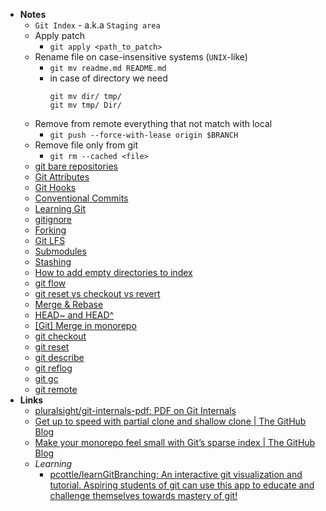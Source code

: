 - **Notes**
	- `Git Index` - a.k.a `Staging area`
	- Apply patch
		 - `git apply <path_to_patch>`
	- Rename file on case-insensitive systems (`UNIX`-like)
		- `git mv readme.md README.md`
		- in case of directory we need
			```shell
			git mv dir/ tmp/
			git mv tmp/ Dir/
			```
	- Remove from remote everything that not match with local    
		- `git push --force-with-lease origin $BRANCH`
	- Remove file only from git
		 - `git rm --cached <file>`
	- [git bare repositories](git%20bare%20repositories.md)
	- [Git Attributes](Git%20Attributes.md)
	- [Git Hooks](Git%20Hooks.md)
	- [Conventional Commits](Git/Conventional%20Commits.md)
	- [Learning Git](Git/Learning%20Git.md)
	- [gitignore](Git/gitignore.md)
	- [Forking](Git/Forking.md)
	- [Git LFS](Git/Git%20LFS.md)
	- [Submodules](Git/Submodules.md)
	- [Stashing](Git/Stashing.md)
	- [How to add empty directories to index](Git/How%20to%20add%20empty%20directories%20to%20index.md)
	- [git flow](Git/git%20flow.md)
	- [git reset vs checkout vs revert](Git/git%20reset%20vs%20checkout%20vs%20revert/git%20reset%20vs%20checkout%20vs%20revert.md)
	- [Merge & Rebase](Git/Merge%20&%20Rebase.md)
	- [HEAD~ and HEAD^](Git/HEAD~%20and%20HEAD^.md)
	- [[Git] Merge in monorepo]([Git]%20Merge%20in%20monorepo.md)
	- [git checkout](Git/git%20checkout.md)
	- [git reset](Git/git%20reset.md)
	- [git describe](Git/git%20describe.md)
	- [git reflog](Git/git%20reflog.md)
	- [git gc](Git/git%20gc.md)
	- [git remote](Git/git%20remote.md)
- **Links**
	- [pluralsight/git-internals-pdf: PDF on Git Internals](https://github.com/pluralsight/git-internals-pdf)
	- [Get up to speed with partial clone and shallow clone | The GitHub Blog](https://github.blog/2020-12-21-get-up-to-speed-with-partial-clone-and-shallow-clone/)
	- [Make your monorepo feel small with Git’s sparse index | The GitHub Blog](https://github.blog/2021-11-10-make-your-monorepo-feel-small-with-gits-sparse-index/)
	- *Learning*
		- [pcottle/learnGitBranching: An interactive git visualization and tutorial. Aspiring students of git can use this app to educate and challenge themselves towards mastery of git!](https://github.com/pcottle/learnGitBranching)